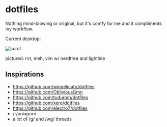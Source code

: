 # dotfiles

Nothing mind-blowing or original, but it's comfy for me and it compliments my workflow.

Current desktop:

![scrot](https://a.uguu.se/ZuRmp5cqW7Rl_chicago1.png)

pictured: rvt, meh, vim w/ nerdtree and lightline

## Inspirations
* https://github.com/windelicato/dotfiles
* https://github.com/ObliviousGmn
* https://github.com/tudurom/dotfiles
* https://github.com/xero/dotfiles
* https://github.com/electro7/dotfiles
* /r/unixporn
* a lot of /g/ and /wg/ threads
